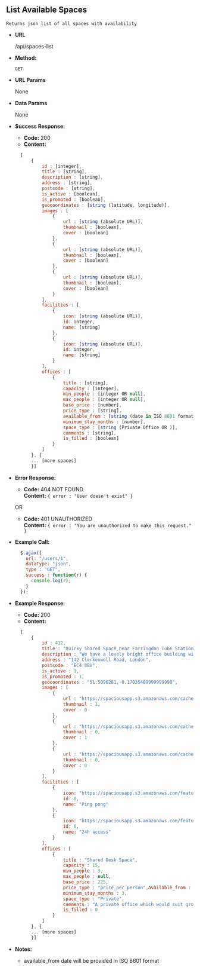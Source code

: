 **List Available Spaces**
----
	Returns json list of all spaces with availability

* **URL**

	/api/spaces-list

* **Method:**

	`GET`

* **URL Params**

	None

* **Data Params**

	None

* **Success Response:**
	* **Code:** 200 <br />
	* **Content:**
  ```javascript
    [
    	{
	    	id : [integer],
	    	title : [string],
	    	description : [string],
	    	address : [string],
	    	postcode : [string],
	    	is_active : [boolean],
	    	is_promoted : [boolean],
	    	geocoordinates : [string (latitude, longitude)],
	    	images : [
	    		{
	    			url : [string (absolute URL)],
	    			thumbnail : [boolean],
	    			cover : [boolean]
	    		},
	    		{
	    			url : [string (absolute URL)],
	    			thumbnail : [boolean],
	    			cover : [boolean]
	    		},
	    		{
	    			url : [string (absolute URL)],
	    			thumbnail : [boolean],
	    			cover : [boolean]
	    		}
	    	],
	    	facilities : [
	    		{
	    			icon: [string (absolute URL)],
	    			id: integer,
	    			name: [string]
	    		},
	    		{
	    			icon: [string (absolute URL)],
	    			id: integer,
	    			name: [string]
	    		}
	    	],
	    	offices : [
	    		{
	    			title : [string],
	    			capacity : [integer],
	    			min_people : [integer OR null],
	    			max_people : [integer OR null],
	    			base_price : [number],
	    			price_type : [string],
	    			available_from : [string (date in ISO 8601 format)],
	    			minimum_stay_months : [number],
	    			space_type : [string (Private Office OR )],
	    			comments : [string],
	    			is_filled : [boolean]
	    		}
	    	]
	    }, {
	    ... [more spaces]
	    }]
  ```

* **Error Response:**

  * **Code:** 404 NOT FOUND <br />
    **Content:** `{ error : "User doesn't exist" }`

  OR

  * **Code:** 401 UNAUTHORIZED <br />
    **Content:** `{ error : "You are unauthorized to make this request." }`

* **Example Call:**

  ```javascript
    $.ajax({
      url: "/users/1",
      dataType: "json",
      type : "GET",
      success : function(r) {
        console.log(r);
      }
    });
  ```
* **Example Response:**
	* **Code:** 200 <br />
	* **Content:**
  ```javascript
    [
    	{
	    	id : 412,
	    	title : "Quirky Shared Space near Farringdon Tube Station",
	    	description : "We have a lovely bright office building with a fun environment and creative people. Amazing herbal tea provided and occasional visits from the masseuse!",
	    	address : "142 Clerkenwell Road, London",
	    	postcode : "EC4 8BV",
	    	is_active : 1,
	    	is_promoted : 1,
	    	geocoordinates : "51.5096281,-0.17035409999999998",
	    	images : [
	    		{
	    			url : "https://spaciousapp.s3.amazonaws.com/cache/ec/d1/ecd1274539caa68412c701df850a5556.png",
	    			thumbnail : 1,
	    			cover : 0
	    		},
	    		{
	    			url : "https://spaciousapp.s3.amazonaws.com/cache/8b/28/8b282d529d2aba0f98c466257bf54948.png",
	    			thumbnail : 0,
	    			cover : 1
	    		},
	    		{
	    			url : "https://spaciousapp.s3.amazonaws.com/cache/94/9d/949db03e10d6f1995d91612e7ca5acf8.png",
	    			thumbnail : 0,
	    			cover : 0
	    		}
	    	],
	    	facilities : [
	    		{
	    			icon: "https://spaciousapp.s3.amazonaws.com/features/pingpong.png",
	    			id: 8,
	    			name: "Ping pong"
	    		},
	    		{
	    			icon: "https://spaciousapp.s3.amazonaws.com/features/24h.png",
	    			id: 6,
	    			name: "24h access"
	    		}
	    	],
	    	offices : [
	    		{
	    			title : "Shared Desk Space",
	    			capacity : 15,
	    			min_people : 3,
	    			max_people : null,
	    			base_price : 225,
	    			price_type : "price_per_person",available_from : "2014-10-31T16:34:49+00:00",
	    			minimum_stay_months : 3,
	    			space_type : "Private",
	    			comments : "A private office which would suit growing creative businesses.",
	    			is_filled : 0
	    		}
	    	]
	    }, {
	    ... [more spaces]
	    }]
  ```

* **Notes:**
	* available_from date will be provided in ISO 8601 format